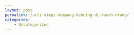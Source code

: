 ```yaml
---
layout: post
permalink: /arti-mimpi-numpang-kencing-di-rumah-orang/
categories:
    - Uncategorized
---
```


